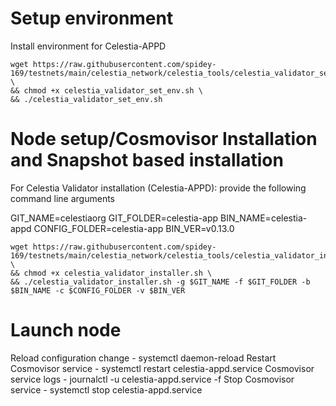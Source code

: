 # Setup environment

Install environment for Celestia-APPD

```
wget https://raw.githubusercontent.com/spidey-169/testnets/main/celestia_network/celestia_tools/celestia_validator_set_env.sh \
&& chmod +x celestia_validator_set_env.sh \
&& ./celestia_validator_set_env.sh 
```


# Node setup/Cosmovisor Installation and Snapshot based installation

For Celestia Validator installation (Celestia-APPD): provide the following command line arguments

GIT_NAME=celestiaorg
GIT_FOLDER=celestia-app
BIN_NAME=celestia-appd
CONFIG_FOLDER=celestia-app
BIN_VER=v0.13.0

```
wget https://raw.githubusercontent.com/spidey-169/testnets/main/celestia_network/celestia_tools/celestia_validator_installer.sh \
&& chmod +x celestia_validator_installer.sh \
&& ./celestia_validator_installer.sh -g $GIT_NAME -f $GIT_FOLDER -b $BIN_NAME -c $CONFIG_FOLDER -v $BIN_VER
```

# Launch node

Reload configuration change 
    - systemctl daemon-reload
Restart Cosmovisor service 
    - systemctl restart celestia-appd.service
Cosmovisor service logs 
    - journalctl -u celestia-appd.service -f
Stop Cosmovisor service 
    - systemctl stop celestia-appd.service
